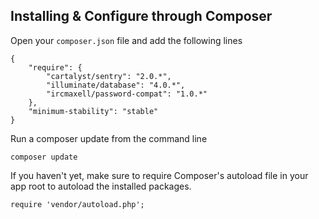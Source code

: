 ## Installing & Configure through Composer

Open your `composer.json` file and add the following lines

	{
		"require": {
			"cartalyst/sentry": "2.0.*",
			"illuminate/database": "4.0.*",
			"ircmaxell/password-compat": "1.0.*"
		},
		"minimum-stability": "stable"
	}

Run a composer update from the command line

	composer update

If you haven't yet, make sure to require Composer's autoload file in your app root to autoload the installed packages.

	require 'vendor/autoload.php';

<!--
Example usage

	// Create an alias for our Facade
	class_alias('Cartalyst\Sentry\Facades\Native\Sentry', 'Sentry');

	// Setup our database
	$dsn      = 'mysql:dbname=my_database;host=localhost';
	$user     = 'root';
	$password = 'password';
	Sentry::setupDatabaseResolver(new PDO($dsn, $user, $password));

	// Done!

	// Create our first user!
	$user = Sentry::createUser(array(
		'email'    => 'testing@test.com',
		'password' => 'test',
		'permissions' => array(
			'test'  => 1,
			'other' => -1,
			'admin' => 1
		)
	));

	var_dump($user);

----------

### Installing Using Composer (Customization example)

	{
		"require": {
			"cartalyst/sentry": "2.0.*"
		},
    	"minimum-stability": "dev"
	}

You heard us say how Sentry is completely interface driven? We have a number of implementations already built in for using Sentry which require the following `composer.json` file:

	{
		"require": {
			"cartalyst/sentry": "2.0.*",
			"illuminate/database": "4.0.*",
			"ircmaxell/password-compat": "1.0.*"
		},
    	"minimum-stability": "dev"
	}

Now run `php composer.phar update` from the command line.

Initializing Sentry requires you pass a number of dependencies to it. These dependencies are the following:

1. A hasher (must implement `Cartalyst\Sentry\Hashing\HasherInterface`).
2. A user provider, taking a hasher (must implement `Cartalyst\Sentry\Users\ProviderInterface`).
3. A group provider (must implement `Cartalyst\Sentry\Groups\ProviderInterface`).
4. A throttle provider, taking a user provider (must implement `Cartalyst\Sentry\Throttling\ProviderInterface`).
5. A session manager (must implement `Cartalyst\Sentry\Sessions\SessionInterface`).
6. A cookie manager (must implement `Cartalyst\Sentry\Cookies\CookieInterface`).

Of course, we provide default implementations of all these for you. To setup our default implementations, the following should suffice:

	$hasher = new Cartalyst\Sentry\Hashing\NativeHasher; // There are other hashers available, take your pick

	$userProvider = new Cartalyst\Sentry\Users\Eloquent\Provider($hasher);

	$groupProvider = new Cartalyst\Sentry\Groups\Eloquent\Provider;

	$throttleProvider = new Cartalyst\Sentry\Throttling\Eloquent\Provider($userProvider);

	$session = new Cartalyst\Sentry\Sessions\NativeSession;

	// Note, all of the options below are, optional!
	$options = array(
		'name'     => null, // Default "cartalyst_sentry"
		'time'     => null, // Default 300 seconds from now
		'domain'   => null, // Default ""
		'path'     => null, // Default "/"
		'secure'   => null, // Default "false"
		'httpOnly' => null, // Default "false"
	);

	$cookie = new Cartalyst\Sentry\Cookies\NativeCookie($options);

	$sentry = new Sentry(
		$userProvider,
		$groupProvider,
		$throttleProvider
		$session,
		$cookie,
	);

----------

### Setup the database

Don't forget to setup database tables for Sentry. In the schema folder you will find a [mysql file](https://github.com/cartalyst/sentry/blob/master/schema/mysql.sql) that will setup the tables for you.
-->
